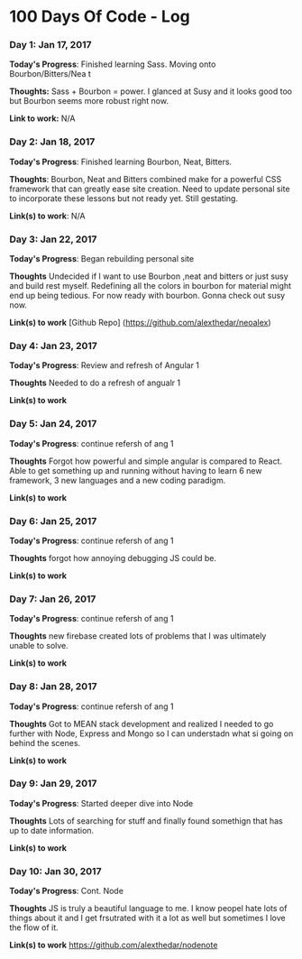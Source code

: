# 100 Days Of Code - Log

### Day 1: Jan 17, 2017


**Today's Progress**: Finished learning Sass.  Moving onto Bourbon/Bitters/Nea t

**Thoughts:** Sass + Bourbon = power.  I glanced at Susy and it looks good too but Bourbon seems more robust right now.  

**Link to work:** N/A

### Day 2: Jan 18, 2017


**Today's Progress**: Finished learning Bourbon, Neat, Bitters.

**Thoughts**: Bourbon, Neat and Bitters combined make for a powerful CSS framework that can greatly ease site creation.  Need to update personal site to incorporate these lessons but not ready yet.  Still gestating.

**Link(s) to work**: N/A


### Day 3: Jan 22, 2017

**Today's Progress**: Began rebuilding personal site

**Thoughts** Undecided if I want to use Bourbon ,neat and bitters or just susy and build rest myself.  Redefining all the colors in bourbon for material might end up being tedious.  For now ready with bourbon.  Gonna check out susy now.

**Link(s) to work**  [Github Repo] (https://github.com/alexthedar/neoalex)

### Day 4: Jan 23, 2017

**Today's Progress**: Review and refresh of Angular 1

**Thoughts** Needed to do a refresh of angualr 1

**Link(s) to work**  

### Day 5: Jan 24, 2017

**Today's Progress**: continue refersh of ang 1

**Thoughts** Forgot how powerful and simple angular is compared to React.  Able to get something up and running without having to learn 6 new framework, 3 new languages and a new coding paradigm.

**Link(s) to work** 


### Day 6: Jan 25, 2017

**Today's Progress**: continue refersh of ang 1

**Thoughts** forgot how annoying debugging JS could be.

**Link(s) to work** 

### Day 7: Jan 26, 2017

**Today's Progress**: continue refersh of ang 1

**Thoughts** new firebase created lots of problems that I was ultimately unable to solve.

**Link(s) to work** 

### Day 8: Jan 28, 2017

**Today's Progress**: continue refersh of ang 1

**Thoughts** Got to MEAN stack development and realized I needed to go further with Node, Express and Mongo so I can understadn what si going on behind the scenes.

**Link(s) to work** 

### Day 9: Jan 29, 2017

**Today's Progress**: Started deeper dive into Node

**Thoughts** Lots of searching for stuff and finally found somethign that has up to date information.

**Link(s) to work** 

### Day 10: Jan 30, 2017

**Today's Progress**: Cont. Node

**Thoughts** JS is truly a beautiful language to me.  I know peopel hate lots of things about it and I get frsutrated with it a lot as well but sometimes I love the flow of it.

**Link(s) to work** https://github.com/alexthedar/nodenote
